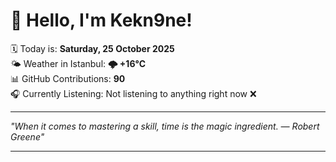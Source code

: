 # 👋 Hello, I'm Kekn9ne!

🗓️ Today is: **Saturday, 25 October 2025**  
🌤️ Weather in Istanbul: **🌩  +16°C**  
📊 GitHub Contributions: **90**  
🎧 Currently Listening: Not listening to anything right now ❌

---

_"When it comes to mastering a skill, time is the magic ingredient. — *Robert Greene*"_

---
